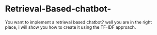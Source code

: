 # Retrieval-Based-chatbot-
You want to implement a retrieval based chatbot?
well you are in the right place, i will show you how to create it using the TF-IDF approach.
